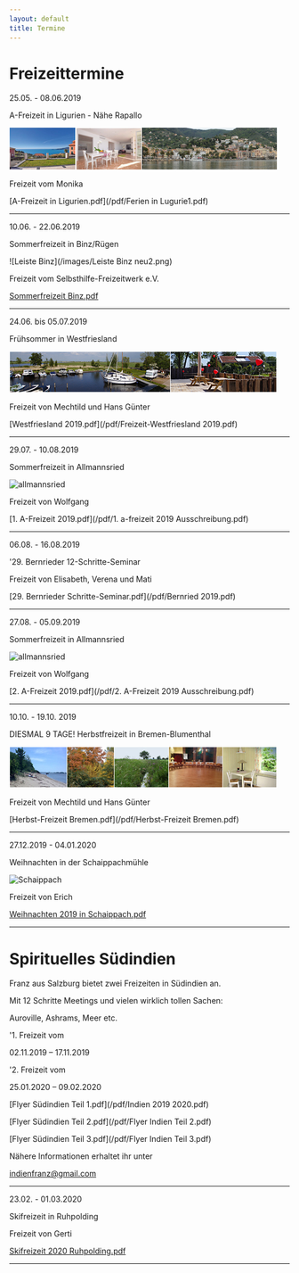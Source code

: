 ```yaml
---
layout: default
title: Termine
---
```

# Freizeittermine

25.05. - 08.06.2019

A-Freizeit in Ligurien - Nähe Rapallo

![Leiste Ligurien](/images/LeisteLigurien.png)

Freizeit vom Monika

[A-Freizeit in Ligurien.pdf](/pdf/Ferien in Lugurie1.pdf)

-----------------------------------------------------------------------------

10.06. - 22.06.2019

Sommerfreizeit in Binz/Rügen

![Leiste Binz](/images/Leiste Binz neu2.png)

Freizeit vom Selbsthilfe-Freizeitwerk e.V.

[Sommerfreizeit Binz.pdf](/pdf/Binz_2019.pdf)

-----------------------------------------------------------------------------

24.06. bis 05.07.2019

Frühsommer in Westfriesland

![Leiste_Friesland](/images/Leiste_Friesland.jpg)

Freizeit von Mechtild und Hans Günter

[Westfriesland 2019.pdf](/pdf/Freizeit-Westfriesland 2019.pdf)

-----------------------------------------------------------------------------

29.07. - 10.08.2019

Sommerfreizeit in Allmannsried

![allmannsried](/images/allmansried.jpeg)

Freizeit von Wolfgang

[1. A-Freizeit 2019.pdf](/pdf/1. a-freizeit 2019 Ausschreibung.pdf)

-----------------------------------------------------------------------------

06.08. - 16.08.2019

'29. Bernrieder 12-Schritte-Seminar 

Freizeit von Elisabeth, Verena und Mati

[29. Bernrieder Schritte-Seminar.pdf](/pdf/Bernried 2019.pdf)

-----------------------------------------------------------------------------

27.08. - 05.09.2019

Sommerfreizeit in Allmannsried

![allmannsried](/images/allmansried.jpeg)

Freizeit von Wolfgang

[2. A-Freizeit 2019.pdf](/pdf/2. A-Freizeit 2019 Ausschreibung.pdf)

-----------------------------------------------------------------------------

10.10. - 19.10. 2019

DIESMAL  9  TAGE!
Herbstfreizeit in Bremen-Blumenthal

![Freizeit Bremen im Herbst](/images/Leiste_Herbst_Bremen.jpg)

Freizeit von Mechtild und Hans Günter

[Herbst-Freizeit Bremen.pdf](/pdf/Herbst-Freizeit Bremen.pdf)

-----------------------------------------------------------------------------

27.12.2019 - 04.01.2020

Weihnachten in der Schaippachmühle

![Schaippach](/images/schaippach.jpeg)

Freizeit von Erich

[Weihnachten 2019 in Schaippach.pdf](/pdf/Weihnachtsfreizeit.pdf)

----------------------------------------------------------------------------

# Spirituelles Südindien

Franz aus Salzburg bietet zwei Freizeiten in Südindien an.

Mit 12 Schritte Meetings und vielen wirklich tollen Sachen: 

Auroville, Ashrams, Meer etc.

'1. Freizeit vom

02.11.2019 – 17.11.2019

'2. Freizeit vom

25.01.2020 – 09.02.2020

[Flyer Südindien Teil 1.pdf](/pdf/Indien 2019 2020.pdf)

[Flyer Südindien Teil 2.pdf](/pdf/Flyer Indien Teil 2.pdf)

[Flyer Südindien Teil 3.pdf](/pdf/Flyer Indien Teil 3.pdf)

Nähere Informationen erhaltet ihr unter 

<indienfranz@gmail.com>

--------------------------------------------------------------------------------

23.02. - 01.03.2020

Skifreizeit in Ruhpolding

Freizeit von Gerti

[Skifreizeit 2020 Ruhpolding.pdf](/pdf/Skifreizeit_2020.pdf)

--------------------------------------------------------------------------------
